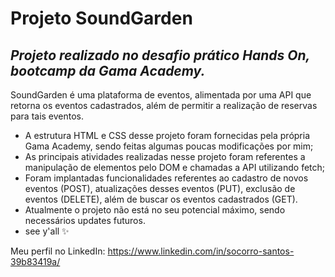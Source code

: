 # Projeto SoundGarden
## _Projeto realizado no desafio prático Hands On, bootcamp da Gama Academy._

SoundGarden é uma plataforma de eventos, alimentada por uma API que retorna os eventos cadastrados, além de permitir a realização de reservas para tais eventos.

- A estrutura HTML e CSS desse projeto foram fornecidas pela própria Gama Academy, sendo feitas algumas poucas modificações por mim;
- As principais atividades realizadas nesse projeto foram referentes a manipulação de elementos pelo DOM e chamadas a API utilizando fetch;
- Foram implantadas funcionalidades referentes ao cadastro de novos eventos (POST), atualizações desses eventos (PUT), exclusão de eventos (DELETE), além de buscar os eventos cadastrados (GET).
- Atualmente o projeto não está no seu potencial máximo, sendo necessários updates futuros. 
- see y'all ✨

Meu perfil no LinkedIn:
https://www.linkedin.com/in/socorro-santos-39b83419a/
